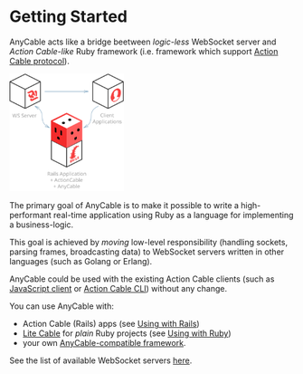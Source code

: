 # Getting Started

AnyCable acts like a bridge beetween _logic-less_ WebSocket server and _Action Cable-like_ Ruby framework (i.e. framework which support [Action Cable protocol](./action_cable_protocol.md)).

<div class="chart-container">
  <img src="./assets/images/anycable.svg" alt="AnyCable diagram" width="40%">
</div>

The primary goal of AnyCable is to make it possible to write a high-performant real-time application using Ruby as a language for implementing a business-logic.

This goal is achieved by _moving_ low-level responsibility (handling sockets, parsing frames, broadcasting data) to WebSocket servers written in other languages (such as Golang or Erlang).

AnyCable could be used with the existing Action Cable clients (such as [JavaScript client](https://www.npmjs.com/package/actioncable) or [Action Cable CLI](https://github.com/palkan/acli)) without any change.

You can use AnyCable with:
- Action Cable (Rails) apps (see [Using with Rails](./using_with_rails.md))
- [Lite Cable](https://github.com/palkan/litecable) for  _plain_ Ruby projects (see [Using with Ruby](./using_with_ruby.md))
- your own [AnyCable-compatible framework](./using_with_ruby.md).

See the list of available WebSocket servers [here](./websocket_servers.md).

